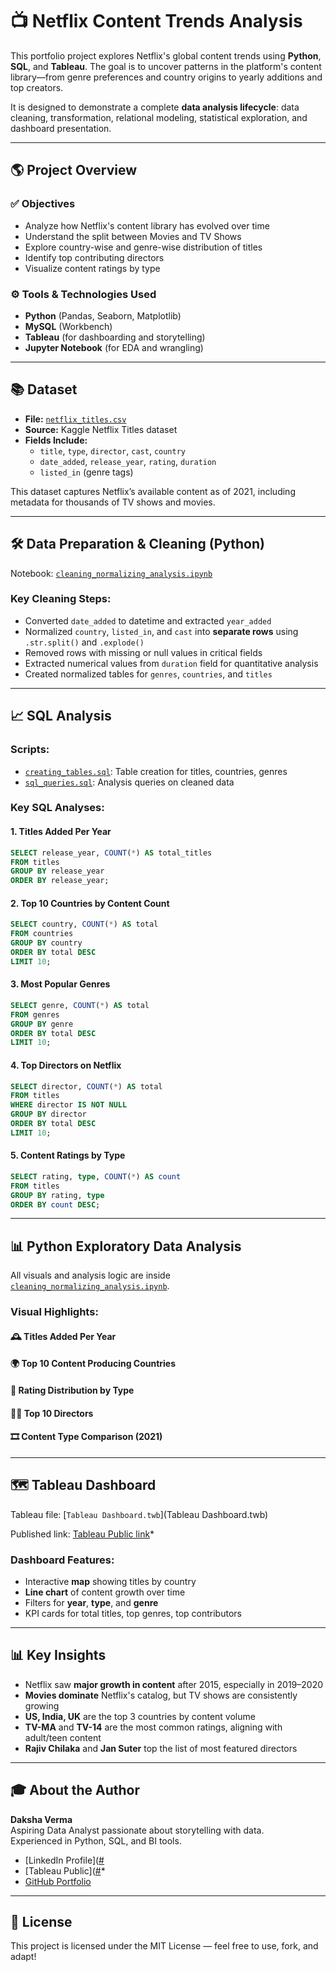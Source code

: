 # 📺 Netflix Content Trends Analysis

This portfolio project explores Netflix's global content trends using **Python**, **SQL**, and **Tableau**. The goal is to uncover patterns in the platform's content library—from genre preferences and country origins to yearly additions and top creators.

It is designed to demonstrate a complete **data analysis lifecycle**: data cleaning, transformation, relational modeling, statistical exploration, and dashboard presentation.

---

## 🌎 Project Overview

### ✅ Objectives

- Analyze how Netflix's content library has evolved over time
- Understand the split between Movies and TV Shows
- Explore country-wise and genre-wise distribution of titles
- Identify top contributing directors
- Visualize content ratings by type

### ⚙ Tools & Technologies Used

- **Python** (Pandas, Seaborn, Matplotlib)
- **MySQL** (Workbench)
- **Tableau** (for dashboarding and storytelling)
- **Jupyter Notebook** (for EDA and wrangling)

---

## 📚 Dataset

- **File:** [`netflix_titles.csv`](data/netflix_titles.csv)
- **Source:** Kaggle Netflix Titles dataset
- **Fields Include:**
  - `title`, `type`, `director`, `cast`, `country`
  - `date_added`, `release_year`, `rating`, `duration`
  - `listed_in` (genre tags)

This dataset captures Netflix’s available content as of 2021, including metadata for thousands of TV shows and movies.

---

## 🛠️ Data Preparation & Cleaning (Python)

Notebook: [`cleaning_normalizing_analysis.ipynb`](notebooks/cleaning_normalizing_analysis.ipynb)

### Key Cleaning Steps:

- Converted `date_added` to datetime and extracted `year_added`
- Normalized `country`, `listed_in`, and `cast` into **separate rows** using `.str.split()` and `.explode()`
- Removed rows with missing or null values in critical fields
- Extracted numerical values from `duration` field for quantitative analysis
- Created normalized tables for `genres`, `countries`, and `titles`

---

## 📈 SQL Analysis

### Scripts:

- [`creating_tables.sql`](./creating_tables.sql): Table creation for titles, countries, genres
- [`sql_queries.sql`](./sql_queries.sql): Analysis queries on cleaned data

### Key SQL Analyses:

#### 1. Titles Added Per Year

```sql
SELECT release_year, COUNT(*) AS total_titles
FROM titles
GROUP BY release_year
ORDER BY release_year;
```

#### 2. Top 10 Countries by Content Count

```sql
SELECT country, COUNT(*) AS total
FROM countries
GROUP BY country
ORDER BY total DESC
LIMIT 10;
```

#### 3. Most Popular Genres

```sql
SELECT genre, COUNT(*) AS total
FROM genres
GROUP BY genre
ORDER BY total DESC
LIMIT 10;
```

#### 4. Top Directors on Netflix

```sql
SELECT director, COUNT(*) AS total
FROM titles
WHERE director IS NOT NULL
GROUP BY director
ORDER BY total DESC
LIMIT 10;
```

#### 5. Content Ratings by Type

```sql
SELECT rating, type, COUNT(*) AS count
FROM titles
GROUP BY rating, type
ORDER BY count DESC;
```

---

## 📊 Python Exploratory Data Analysis

All visuals and analysis logic are inside [`cleaning_normalizing_analysis.ipynb`](notebooks/cleaning_normalizing_analysis.ipynb).

### Visual Highlights:

#### 🕰️ Titles Added Per Year



#### 🌍 Top 10 Content Producing Countries



#### 🎥 Rating Distribution by Type



#### 👨‍🎬 Top 10 Directors



#### 🎞️ Content Type Comparison (2021)



---

## 🗺️ Tableau Dashboard

Tableau file: [`Tableau Dashboard.twb`](Tableau Dashboard.twb)

Published link: [Tableau Public link](https://public.tableau.com/app/profile/daksha.verma/viz/NetflixMoviesTVShows_17520529412840/Dashboard1)*

### Dashboard Features:

- Interactive **map** showing titles by country
- **Line chart** of content growth over time
- Filters for **year**, **type**, and **genre**
- KPI cards for total titles, top genres, top contributors

---

## 📊 Key Insights

- Netflix saw **major growth in content** after 2015, especially in 2019–2020
- **Movies dominate** Netflix's catalog, but TV shows are consistently growing
- **US, India, UK** are the top 3 countries by content volume
- **TV-MA** and **TV-14** are the most common ratings, aligning with adult/teen content
- **Rajiv Chilaka** and **Jan Suter** top the list of most featured directors

---

## 🎓 About the Author

**Daksha Verma**\
Aspiring Data Analyst passionate about storytelling with data.\
Experienced in Python, SQL, and BI tools.

- [LinkedIn Profile]([#](https://www.linkedin.com/in/dakshaverma823132/)
- [Tableau Public]([#](https://public.tableau.com/app/profile/daksha.verma/viz/NetflixMoviesTVShows_17520529412840/Dashboard1)*
- [GitHub Portfolio](#)

---

## 💼 License

This project is licensed under the MIT License — feel free to use, fork, and adapt!

